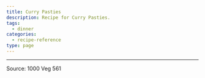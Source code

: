```yaml
---
title: Curry Pasties
description: Recipe for Curry Pasties.
tags:
  - dinner
categories:
  - recipe-reference
type: page
---
```


---

Source: 1000 Veg 561